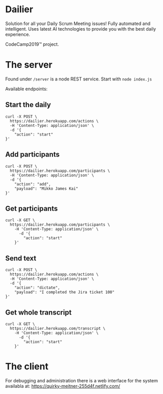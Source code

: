 # Dailier
Solution for all your Daily Scrum Meeting issues! Fully automated and intelligent. Uses latest AI technologies to provide you with the best daily experience.

CodeCamp2019™️  project. 

# The server
Found under `/server` is a node REST service. Start with `node index.js`

Available endpoints:

## Start the daily
```
curl -X POST \
  https://dailier.herokuapp.com/actions \
  -H 'Content-Type: application/json' \
  -d '{
	"action": "start"
}'
```

## Add participants
```
curl -X POST \
  https://dailier.herokuapp.com/participants \
  -H 'Content-Type: application/json' \
  -d '{
	"action": "add",
	"payload": "Mikko James Kai"
}'
```

## Get participants
```
curl -X GET \
  https://dailier.herokuapp.com/participants \
    -H 'Content-Type: application/json' \
      -d '{
      	"action": "start"
	}'
```

## Send text
```
curl -X POST \
  https://dailier.herokuapp.com/actions \
  -H 'Content-Type: application/json' \
  -d '{
	"action": "dictate",
	"payload": "I completed the Jira ticket 100"
}'
```

## Get whole transcript
```
curl -X GET \
  https://dailier.herokuapp.com/transcript \
    -H 'Content-Type: application/json' \
      -d '{
      	"action": "start"
	}'
```

# The client
For debugging and administration there is a web interface for the system availabla at:
https://quirky-meitner-255d4f.netlify.com/


